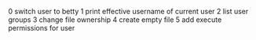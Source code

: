0 switch user to betty
1 print effective username of current user
2 list user groups
3 change file ownership
4 create empty file
5 add execute permissions for user
